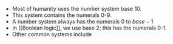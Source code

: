 - Most of humanity uses the number system base 10.
- This system contains the numerals 0-9.
- A number system always has the numerals $0$ to $base-1$
- In [[Boolean logic]], we use base 2; this has the numerals 0-1.
- Other common systems include 